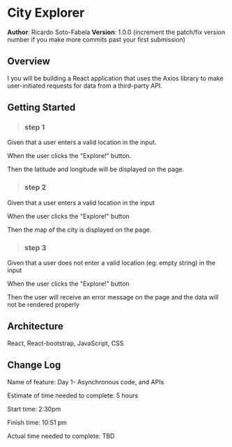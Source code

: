 # City Explorer

**Author**: Ricardo Soto-Fabela
**Version**: 1.0.0 (increment the patch/fix version number if you make more commits past your first submission)

## Overview
I you will be building a React application that uses the Axios library to make user-initiated requests for data from a third-party API.

## Getting Started
<!-- What are the steps that a user must take in order to build this app on their own machine and get it running? -->
> ### step 1
Given that a user enters a valid location in the input.

When the user clicks the "Explore!" button.

Then the latitude and longitude will be displayed on the page.

> ### step 2

Given that a user enters a valid location in the input

When the user clicks the "Explore!" button

Then the map of the city is displayed on the page.

> ### step 3
Given that a user does not enter a valid location (eg: empty string) in the input

When the user clicks the "Explore!" button

Then the user will receive an error message on the page and the data will not be rendered properly

## Architecture
<!-- Provide a detailed description of the application design. What technologies (languages, libraries, etc) you're using, and any other relevant design information. -->
React, React-bootstrap, JavaScript, CSS


## Change Log
<!-- Use this area to document the iterative changes made to your application as each feature is successfully implemented. Use time stamps. Here's an example:

01-01-2001 4:59pm - Application now has a fully-functional express server, with a GET route for the location resource. -->


Name of feature: Day 1- Asynchronous code, and APIs

Estimate of time needed to complete: 5 hours

Start time: 2:30pm

Finish time: 10:51 pm

Actual time needed to complete: TBD
